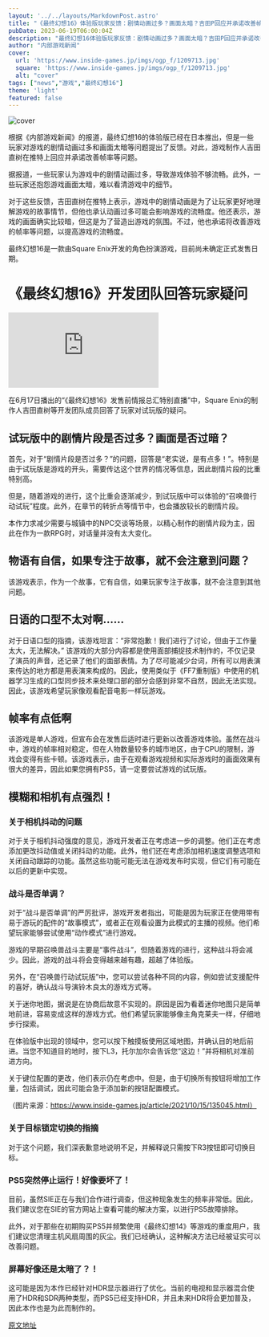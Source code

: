 ```yaml
---
layout: '../../layouts/MarkdownPost.astro'
title: "《最终幻想16》体验版玩家反馈：剧情动画过多？画面太暗？吉田P回应并承诺改善帧率等问题"
pubDate: 2023-06-19T06:00:04Z
description: "最终幻想16体验版玩家反馈：剧情动画过多？画面太暗？吉田P回应并承诺改善帧率等问题"
author: "内部游戏新闻"
cover:
  url: 'https://www.inside-games.jp/imgs/ogp_f/1209713.jpg'
  square: 'https://www.inside-games.jp/imgs/ogp_f/1209713.jpg'
  alt: "cover"
tags: ["news","游戏","最终幻想16"]
theme: 'light'
featured: false
---
```


![cover](https://www.inside-games.jp/imgs/ogp_f/1209713.jpg)

根据《内部游戏新闻》的报道，最终幻想16的体验版已经在日本推出，但是一些玩家对游戏的剧情动画过多和画面太暗等问题提出了反馈。对此，游戏制作人吉田直树在推特上回应并承诺改善帧率等问题。

据报道，一些玩家认为游戏中的剧情动画过多，导致游戏体验不够流畅。此外，一些玩家还抱怨游戏画面太暗，难以看清游戏中的细节。

对于这些反馈，吉田直树在推特上表示，游戏中的剧情动画是为了让玩家更好地理解游戏的故事情节，但他也承认动画过多可能会影响游戏的流畅度。他还表示，游戏的画面确实比较暗，但这是为了营造出游戏的氛围。不过，他也承诺将改善游戏的帧率等问题，以提高游戏的流畅度。

最终幻想16是一款由Square Enix开发的角色扮演游戏，目前尚未确定正式发售日期。

# 《最终幻想16》开发团队回答玩家疑问

![图片](https://www.inside-games.jp/article/img/2021/06/18/138174/1189260.html)

在6月17日播出的“《最终幻想16》发售前情报总汇特别直播”中，Square Enix的制作人吉田直树等开发团队成员回答了玩家对试玩版的疑问。

## 试玩版中的剧情片段是否过多？画面是否过暗？

首先，对于“剧情片段是否过多？”的问题，回答是“老实说，是有点多！”。特别是由于试玩版是游戏的开头，需要传达这个世界的情况等信息，因此剧情片段的比重特别高。

但是，随着游戏的进行，这个比重会逐渐减少，到试玩版中可以体验的“召唤兽行动试玩”程度。此外，在章节的转折点等情节中，也会播放较长的剧情片段。

本作力求减少需要与城镇中的NPC交谈等场景，以精心制作的剧情片段为主，因此在作为一款RPG时，对话量并没有太大变化。
## 物语有自信，如果专注于故事，就不会注意到问题？

该游戏表示，作为一个故事，它有自信，如果玩家专注于故事，就不会注意到其他问题。

## 日语的口型不太对啊……

对于日语口型的指摘，该游戏坦言：“非常抱歉！我们进行了讨论，但由于工作量太大，无法解决。” 该游戏的大部分内容都是使用面部捕捉技术制作的，不仅记录了演员的声音，还记录了他们的面部表情。为了尽可能减少台词，所有可以用表演来传达的地方都是用表演来构成的。因此，使用类似于《FF7重制版》中使用的机器学习生成的口型同步技术来处理口部的部分会感到非常不自然，因此无法实现。因此，该游戏希望玩家像观看配音电影一样玩游戏。

## 帧率有点低啊

该游戏是单人游戏，但宣布会在发售后适时进行更新以改善游戏体验。虽然在战斗中，游戏的帧率相对稳定，但在人物数量较多的城市地区，由于CPU的限制，游戏会变得有些卡顿。该游戏表示，由于在观看游戏视频和实际游戏时的画面效果有很大的差异，因此如果您拥有PS5，请一定要尝试游戏的试玩版。

## 模糊和相机有点强烈！
<h3>关于相机抖动的问题</h3>
<p>对于关于相机抖动强度的意见，游戏开发者正在考虑进一步的调整。他们正在考虑添加更改抖动值或关闭抖动的功能。此外，他们还在考虑添加相机速度调整选项和关闭自动跟踪的功能。虽然这些功能可能无法在游戏发布时实现，但它们有可能在以后的更新中实现。</p>

<h3>战斗是否单调？</h3>
<p>对于“战斗是否单调”的严厉批评，游戏开发者指出，可能是因为玩家正在使用带有易于游玩的配件的“故事模式”，或者正在观看设置为此模式的主播的视频。他们希望玩家能够尝试使用“动作模式”进行游戏。</p>
<p>游戏的早期召唤兽战斗主要是“事件战斗”，但随着游戏的进行，这种战斗将会减少。因此，游戏的战斗将会变得越来越有趣，超越了体验版。</p>
另外，在“召唤兽行动试玩版”中，您可以尝试各种不同的内容，例如尝试支援配件的喜好，确认战斗导演铃木良太的游戏方式等。 

关于迷你地图，据说是在协商后故意不实现的。原因是因为看着迷你地图只是简单地前进，容易变成这样的游戏方式。他们希望玩家能够像主角克莱夫一样，仔细地步行探索。 

在体验版中出现的领域中，您可以按下触摸板使用区域地图，并确认目的地后前进。当您不知道目的地时，按下L3，托尔加尔会告诉您“这边！”并将相机对准前进方向。 

关于键位配置的更改，他们表示仍在考虑中。但是，由于切换所有按钮将增加工作量，包括调试，因此可能会急于添加新的按钮配置模式。 

（图片来源：https://www.inside-games.jp/article/2021/10/15/135045.html）
<h3>关于目标锁定切换的指摘</h3>
<p>对于这个问题，我们深表歉意地说明不足，并解释说只需按下R3按钮即可切换目标。</p>

<h3>PS5突然停止运行！好像要坏了！</h3>
<p>目前，虽然SIE正在与我们合作进行调查，但这种现象发生的频率非常低。因此，我们建议您在SIE的官方网站上查看可能的解决方案，以进行PS5故障排除。</p>
<p>此外，对于那些在初期购买PS5并频繁使用《最终幻想14》等游戏的重度用户，我们建议您清理主机风扇周围的灰尘。我们已经确认，这种解决方法已经被证实可以改善问题。</p>

<h3>屏幕好像还是太暗了？！</h3>
<p>这可能是因为本作已经针对HDR显示器进行了优化。当前的电视和显示器混合使用了HDR和SDR两种类型，而PS5已经支持HDR，并且未来HDR将会更加普及，因此本作也是为此而制作的。</p>

  [原文地址](https://www.inside-games.jp/article/2023/06/19/146643.html)